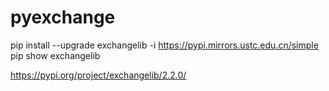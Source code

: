 # pyexchange
pip install --upgrade exchangelib -i https://pypi.mirrors.ustc.edu.cn/simple
pip show exchangelib

https://pypi.org/project/exchangelib/2.2.0/
